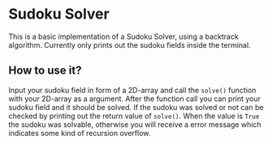 # Sudoku Solver
This is a basic implementation of a Sudoku Solver, using a backtrack algorithm. Currently only prints out the sudoku fields inside the terminal.

## How to use it?
Input your sudoku field in form of a 2D-array and call the `solve()` function with your 2D-array as a argument. After the function call you can print your sudoku field and it should be solved. If the sudoku was solved or not can be checked by printing out the return value of `solve()`. When the value is `True` the sudoku was solvable, otherwise you will receive a error message which indicates some kind of recursion overflow.
